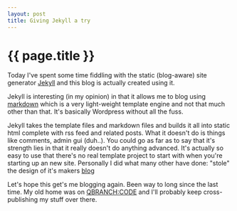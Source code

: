 ```yaml
---
layout: post
title: Giving Jekyll a try
---
```


{{ page.title }}
=========

Today I've spent some time fiddling with the static (blog-aware) site generator
[Jekyll](http://jekyllrb.com/) and this blog is actually created using
it.

Jekyll is interesting (in my opinion) in that it allows me to blog
using [markdown](http://daringfireball.net/projects/markdown/) which
is a very light-weight template engine and not that much other than
that. It's basically Wordpress without all the fuss.

Jekyll takes the template files and markdown files and builds it all
into static html complete with rss feed and related posts. What it
doesn't do is things like comments, admin gui (duh..). You could go as
far as to say that it's strength lies in that it really doesn't do
anything advanced. It's actually so easy to use that there's no real
template project to start with when you're starting up an new
site. Personally I did what many other have done: "stole" the design
of it's makers [blog](http://github.com/mojombo/mojombo.github.com)

Let's hope this get's me blogging again. Been way to long since the
last time. My old home was on [QBRANCH:CODE](http://code.qbranch.se/)
and I'll probably keep cross-publishing my stuff over there.
